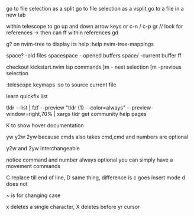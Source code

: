 <C-x> go to file selection as a split <C-v> go to file selection as a vsplit <C-t> go to a file in a new tab

within telescope to go up and down arrow keys or c-n / c-p
gr // look for references -> then can ff within references
gd

g? on nvim-tree to display its help
:help nvim-tree-mappings

space? -old files
spacespace - opened buffers
space/ -current buffer ff

checkout kickstart.nvim lsp commands
]m - next selection
[m -previous selection

:telescope keymaps
:so to source current file

learn quickfix list

tldr --list | fzf --preview "tldr {1} --color=always" --preview-window=right,70% | xargs tldr
						get community help pages

K to show hover documentation

yw y2w 2yw because cmds also takes cmd,cmd and numbers are optional

y2w and 2yw interchangeable

notice command and number always optional you can simply have a movement commands

C replace till end of line,
D same thing, difference is c goes insert mode d does not

~ is for changing case

x deletes a single character, X deletes before yr cursor